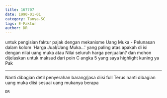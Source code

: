 ```yaml
---
title: 167707
date: 1990-01-01
category: Tanya-SC
tags: E-Faktur
author: DR
---
```


untuk pengisian faktur pajak dengan mekanisme Uang Muka - Pelunasan dalam kolom 'Harga Jual/Uang Muka...' yang paling atas apakah di isi dengan nilai uang muka atau Nilai seluruh harga penjualan? dan mohon dijelaskan untuk maksud dari poin C angka 5 yang saya highlight kuning ya Pak

---

Nanti dibagian detil penyerahan barang/jasa diisi full Terus nanti dibagian uang muka diisi sesuai uang mukanya berapa

`DR`

